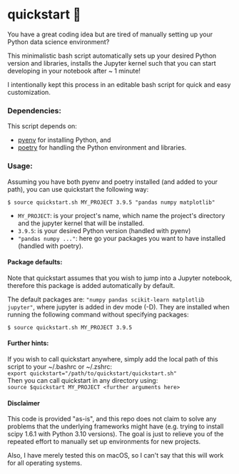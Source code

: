 # quickstart 🚀 

You have a great coding idea but are tired of manually setting up your Python data science environment? 

This minimalistic bash script automatically sets up your desired Python version and libraries, installs the Jupyter kernel such that you can start developing in your notebook after ~ 1 minute!  

I intentionally kept this process in an editable bash script for quick and easy customization. 


### Dependencies:  
This script depends on:  
- [pyenv](https://ggkbase-help.berkeley.edu/how-to/install-pyenv/) for installing Python, and  
- [poetry](https://python-poetry.org/docs/) for handling the Python environment and libraries.


### Usage:
Assuming you have both pyenv and poetry installed (and added to your path), you can use quickstart the following way:   

```$ source quickstart.sh MY_PROJECT 3.9.5 "pandas numpy matplotlib"```  

- `MY_PROJECT`: is your project's name, which name the project's directory and the jupyter kernel that will be installed. 
- `3.9.5`: is your desired Python version (handled with pyenv) 
- `"pandas numpy ..."`: here go your packages you want to have installed (handled with poetry). 

#### Package defaults:  

Note that quickstart assumes that you wish to jump into a Jupyter notebook, therefore this package is added automatically by default.  

The default packages are: `"numpy pandas scikit-learn matplotlib jupyter"`, where jupyter is added in dev mode (-D). 
They are installed when running the following command without specifying packages:   

```$ source quickstart.sh MY_PROJECT 3.9.5```   


#### Further hints:  

If you wish to call quickstart anywhere, simply add the local path of this script to your ~/.bashrc or ~/.zshrc:  
```export quickstart="/path/to/quickstart/quickstart.sh"```  
Then you can call quickstart in any directory using:  
```source $quickstart MY_PROJECT <further arguments here>```


#### Disclaimer  

This code is provided "as-is", and this repo does not claim to solve any problems that the underlying frameworks might have (e.g. trying to install scipy 1.6.1 with Python 3.10 versions). The goal is just to relieve you of the repeated effort to manually set up environments for new projects. 

Also, I have merely tested this on macOS, so I can't say that this will work for all operating systems. 
